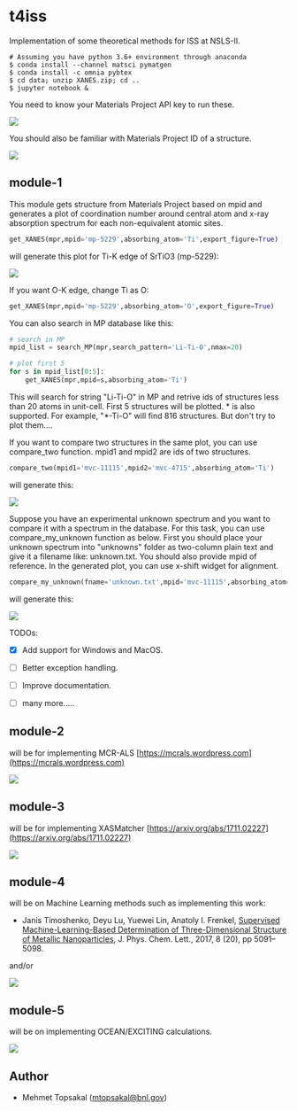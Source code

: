 # t4iss
Implementation of some theoretical methods for ISS at NSLS-II.

    # Assuming you have python 3.6+ environment through anaconda 
    $ conda install --channel matsci pymatgen
    $ conda install -c omnia pybtex 
    $ cd data; unzip XANES.zip; cd ..
    $ jupyter notebook &

You need to know your Materials Project API key to run these.

![](img/api.png) 

You should also be familiar with Materials Project ID of a structure.

![](img/mpid.png)



## module-1
This module gets structure from Materials Project based on mpid and generates 
a plot of coordination number around central atom and x-ray absorption spectrum
for each non-equivalent atomic sites.

```python
get_XANES(mpr,mpid='mp-5229',absorbing_atom='Ti',export_figure=True)
```

will generate this plot for Ti-K edge of SrTiO3 (mp-5229):

![](img/mp-5229_Ti.png)

If you want O-K edge, change Ti as O:

```python
get_XANES(mpr,mpid='mp-5229',absorbing_atom='O',export_figure=True)
```

You can also search in MP database like this:
    
```python
# search in MP
mpid_list = search_MP(mpr,search_pattern='Li-Ti-O',nmax=20)

# plot first 5
for s in mpid_list[0:5]:
    get_XANES(mpr,mpid=s,absorbing_atom='Ti')
```

This will search for string "Li-Ti-O" in MP and retrive ids of structures 
less than 20 atoms in unit-cell. First 5 structures will be plotted. * is
also supported. For example, "*-Ti-O" will find 816 structures. But don't
try to plot them....


If you want to compare two structures in the same plot, you can
use compare_two function. mpid1 and mpid2 are ids of two structures.

```python
compare_two(mpid1='mvc-11115',mpid2='mvc-4715',absorbing_atom='Ti')
``` 
will generate this:
    
![](img/compare_two.png)


Suppose you have an experimental unknown spectrum and you want to 
compare it with a spectrum in the database. For this task, you can use
compare_my_unknown function as below. First you should place your unknown
spectrum into "unknowns" folder as two-column plain text and give it a
filename like: unknown.txt. You should also provide mpid of reference.
In the generated plot, you can use x-shift widget for alignment. 
    
```python
compare_my_unknown(fname='unknown.txt',mpid='mvc-11115',absorbing_atom='Ti')
``` 
will generate this:
    
![](img/compare_my_unknown.png)


TODOs:
- [x] Add support for Windows and MacOS.
- [ ] Better exception handling.
- [ ] Improve documentation.
- [ ] many more.....


## module-2
will be for implementing MCR-ALS [https://mcrals.wordpress.com](https://mcrals.wordpress.com)

![](img/MCR-ALS_LTO.png)

## module-3
will be for implementing XASMatcher [https://arxiv.org/abs/1711.02227](https://arxiv.org/abs/1711.02227)

![](img/xasmatcher.png)

## module-4
will be on Machine Learning methods such as implementing this work:
- Janis Timoshenko, Deyu Lu, Yuewei Lin, Anatoly I. Frenkel, [Supervised Machine-Learning-Based Determination of Three-Dimensional Structure of Metallic Nanoparticles](https://pubs.acs.org/doi/abs/10.1021/acs.jpclett.7b02364), J. Phys. Chem. Lett., 2017, 8 (20), pp 5091–5098.

and/or

![](img/ML-Ticoordination.png)


## module-5
will be on implementing OCEAN/EXCITING calculations.

![](img/feff_failure.png)


## Author
* Mehmet Topsakal (mtopsakal@bnl.gov)
